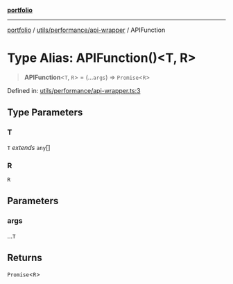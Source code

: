 [**portfolio**](../../../../README.md)

***

[portfolio](../../../../modules.md) / [utils/performance/api-wrapper](../README.md) / APIFunction

# Type Alias: APIFunction()\<T, R\>

> **APIFunction**\<`T`, `R`\> = (...`args`) => `Promise`\<`R`\>

Defined in: [utils/performance/api-wrapper.ts:3](https://github.com/tnorlund/Portfolio/blob/2e4ba778cfd25480bdea28d478dc2b0ff40c3ee9/portfolio/utils/performance/api-wrapper.ts#L3)

## Type Parameters

### T

`T` *extends* `any`[]

### R

`R`

## Parameters

### args

...`T`

## Returns

`Promise`\<`R`\>
